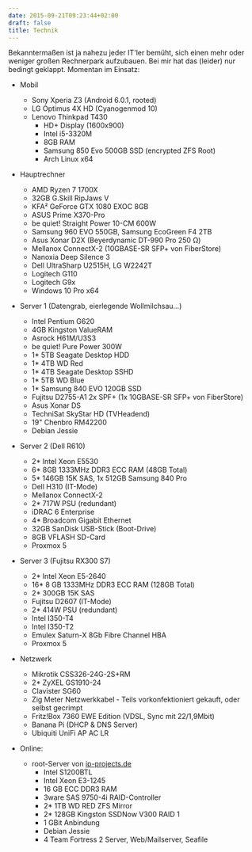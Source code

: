 ```yaml
---
date: 2015-09-21T09:23:44+02:00
draft: false
title: Technik
---
```


Bekanntermaßen ist ja nahezu jeder IT'ler bemüht, sich einen mehr oder weniger großen Rechnerpark aufzubauen. Bei mir hat das (leider) nur bedingt geklappt. Momentan im Einsatz:

+ Mobil
	+ Sony Xperia Z3 (Android 6.0.1, rooted)
	+ LG Optimus 4X HD (Cyanogenmod 10)
	+ Lenovo Thinkpad T430
		+ HD+ Display (1600x900)
		+ Intel i5-3320M
		+ 8GB RAM
		+ Samsung 850 Evo 500GB SSD (encrypted ZFS Root)
		+ Arch Linux x64

+ Hauptrechner
	+ AMD Ryzen 7 1700X
	+ 32GB G.Skill RipJaws V
	+ KFA² GeForce GTX 1080 EXOC 8GB
	+ ASUS Prime X370-Pro
	+ be quiet! Straight Power 10-CM 600W
	+ Samsung 960 EVO 550GB, Samsung EcoGreen F4 2TB
	+ Asus Xonar D2X (Beyerdynamic DT-990 Pro 250 Ω)
	+ Mellanox ConnectX-2 (10GBASE-SR SFP+ von FiberStore)
	+ Nanoxia Deep Silence 3
	+ Dell UltraSharp U2515H, LG W2242T
	+ Logitech G110
	+ Logitech G9x
	+ Windows 10 Pro x64
 
+ Server 1 (Datengrab, eierlegende Wollmilchsau...)
	+ Intel Pentium G620
	+ 4GB Kingston ValueRAM
	+ Asrock H61M/U3S3
	+ be quiet! Pure Power 300W
	+ 1* 5TB Seagate Desktop HDD
	+ 1* 4TB WD Red
	+ 1* 4TB Seagate Desktop SSHD
	+ 1* 5TB WD Blue
	+ 1* Samsung 840 EVO 120GB SSD
	+ Fujitsu D2755-A1 2x SPF+ (1x 10GBASE-SR SFP+ von FiberStore)
	+ Asus Xonar DS
	+ TechniSat SkyStar HD (TVHeadend)
	+ 19" Chenbro RM42200
	+ Debian Jessie
 
+ Server 2 (Dell R610)
	+ 2* Intel Xeon E5530
	+ 6* 8GB 1333MHz DDR3 ECC RAM (48GB Total)
	+ 5* 146GB 15K SAS, 1x 512GB Samsung 840 Pro
	+ Dell H310 (IT-Mode)
	+ Mellanox ConnectX-2
	+ 2* 717W PSU (redundant)
	+ iDRAC 6 Enterprise
	+ 4* Broadcom Gigabit Ethernet
	+ 32GB SanDisk USB-Stick (Boot-Drive)
	+ 8GB VFLASH SD-Card
	+ Proxmox 5

+ Server 3 (Fujitsu RX300 S7)
	+ 2* Intel Xeon E5-2640
	+ 16* 8 GB 1333MHz DDR3 ECC RAM (128GB Total)
	+ 2* 300GB 15K SAS
	+ Fujitsu D2607 (IT-Mode)
	+ 2* 414W PSU (redundant)
	+ Intel I350-T4
	+ Intel I350-T2
	+ Emulex Saturn-X 8Gb Fibre Channel HBA
	+ Proxmox 5

+ Netzwerk
	+ Mikrotik CSS326-24G-2S+RM
	+ 2* ZyXEL GS1910-24
	+ Clavister SG60
	+ Zig Meter Netzwerkkabel - Teils vorkonfektioniert gekauft, oder selbst gecrimpt
	+ Fritz!Box 7360 EWE Edition (VDSL, Sync mit 22/1,9Mbit)
	+ Banana Pi (DHCP & DNS Server)
	+ Ubiquiti UniFi AP AC LR

+ Online:
	+ root-Server von [ip-projects.de](https://www.ip-projects.de)
		+ Intel S1200BTL
		+ Intel Xeon E3-1245
		+ 16 GB ECC DDR3 RAM
		+ 3ware SAS 9750-4i RAID-Controller
		+ 2* 1TB WD RED ZFS Mirror
		+ 2* 128GB Kingston SSDNow V300 RAID 1
		+ 1 GBit Anbindung
		+ Debian Jessie
		+ 4 Team Fortress 2 Server, Web/Mailserver, Seafile
